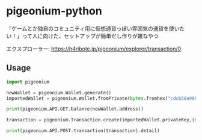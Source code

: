 # pigeonium-python

「ゲームとか独自のコミュニティ用に仮想通貨っぽい雰囲気の通貨を使いたい！」って人に向けた、セットアップが簡単だし作りが雑なやつ

エクスプローラー: https://h4ribote.jp/pigeonium/explorer/transaction/0

## Usage

```python
import pigeonium

newWallet = pigeonium.Wallet.generate()
importedWallet = pigeonium.Wallet.fromPrivate(bytes.fromhex("cdcb58a986c66f7761484633e14a3811c03a1845bae7550f5aa6e41501d4aea7"))

print(pigeonium.API.GET.balance(newWallet.address))

transaction = pigeonium.Transaction.create(importedWallet.privateKey,importedWallet.address,newWallet.address,10000,inputData=b"Hi")

print(pigeonium.API.POST.transaction(transaction).detail)
```
